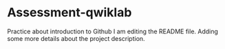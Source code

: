 # Assessment-qwiklab
Practice about introduction to Github
I am editing the README file. Adding some more details about the project description.

